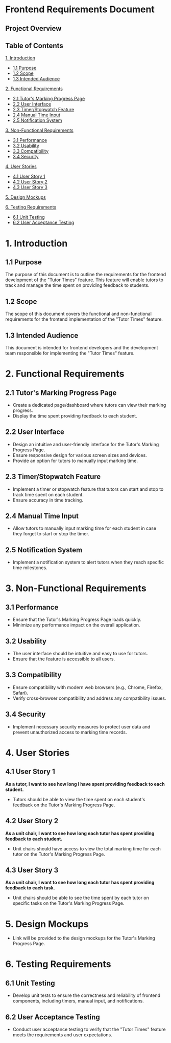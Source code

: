 # Frontend Requirements Document

## Project Overview

## Table of Contents

[1. Introduction](#1-introduction)

- [1.1 Purpose](#1.1-purpose)
- [1.2 Scope](#1.2-scope)
- [1.3 Intended Audience](#1.3-intended-audience)

[2. Functional Requirements](#2-functional-requirements)

- [2.1 Tutor's Marking Progress Page](#2.1-tutor's-marking-progress-page)
- [2.2 User Interface](#2.2-user-interface)
- [2.3 Timer/Stopwatch Feature](#2.3-timer/stopwatch-feature)
- [2.4 Manual Time Input](#2.4-manual-time-input)
- [2.5 Notification System](#2.5-notification-system)

[3. Non-Functional Requirements](#3-non-functional-requirements)

- [3.1 Performance](#3.1-performance)
- [3.2 Usability](#3.2-usability)
- [3.3 Compatibility](#3.3-compatibility)
- [3.4 Security](#3.4-security)

[4. User Stories](#4-user-stories)

- [4.1 User Story 1](#4.1-user-story-1)
- [4.2 User Story 2](#4.2-user-story-2)
- [4.3 User Story 3](#4.3-user-story-3)

[5. Design Mockups](#5-design-mockups)

[6. Testing Requirements](#6-testing-requirements)

- [6.1 Unit Testing](#6.1-unit-testing)
- [6.2 User Acceptance Testing](#6.2-user-acceptance-testing)

# 1. Introduction

## 1.1 Purpose

The purpose of this document is to outline the requirements for the frontend development of the
"Tutor Times" feature. This feature will enable tutors to track and manage the time spent on
providing feedback to students.

## 1.2 Scope

The scope of this document covers the functional and non-functional requirements for the frontend
implementation of the "Tutor Times" feature.

## 1.3 Intended Audience

This document is intended for frontend developers and the development team responsible for
implementing the "Tutor Times" feature.

# 2. Functional Requirements

## 2.1 Tutor's Marking Progress Page

- Create a dedicated page/dashboard where tutors can view their marking progress.
- Display the time spent providing feedback to each student.

## 2.2 User Interface

- Design an intuitive and user-friendly interface for the Tutor's Marking Progress Page.
- Ensure responsive design for various screen sizes and devices.
- Provide an option for tutors to manually input marking time.

## 2.3 Timer/Stopwatch Feature

- Implement a timer or stopwatch feature that tutors can start and stop to track time spent on each
  student.
- Ensure accuracy in time tracking.

## 2.4 Manual Time Input

- Allow tutors to manually input marking time for each student in case they forget to start or stop
  the timer.

## 2.5 Notification System

- Implement a notification system to alert tutors when they reach specific time milestones.

# 3. Non-Functional Requirements

## 3.1 Performance

- Ensure that the Tutor's Marking Progress Page loads quickly.
- Minimize any performance impact on the overall application.

## 3.2 Usability

- The user interface should be intuitive and easy to use for tutors.
- Ensure that the feature is accessible to all users.

## 3.3 Compatibility

- Ensure compatibility with modern web browsers (e.g., Chrome, Firefox, Safari).
- Verify cross-browser compatibility and address any compatibility issues.

## 3.4 Security

- Implement necessary security measures to protect user data and prevent unauthorized access to
  marking time records.

# 4. User Stories

## 4.1 User Story 1

**As a tutor, I want to see how long I have spent providing feedback to each student.**

- Tutors should be able to view the time spent on each student's feedback on the Tutor's Marking
  Progress Page.

## 4.2 User Story 2

**As a unit chair, I want to see how long each tutor has spent providing feedback to each student.**

- Unit chairs should have access to view the total marking time for each tutor on the Tutor's
  Marking Progress Page.

## 4.3 User Story 3

**As a unit chair, I want to see how long each tutor has spent providing feedback to each task.**

- Unit chairs should be able to see the time spent by each tutor on specific tasks on the Tutor's
  Marking Progress Page.

# 5. Design Mockups

- Link will be provided to the design mockups for the Tutor's Marking Progress Page.

# 6. Testing Requirements

## 6.1 Unit Testing

- Develop unit tests to ensure the correctness and reliability of frontend components, including
  timers, manual input, and notifications.

## 6.2 User Acceptance Testing

- Conduct user acceptance testing to verify that the "Tutor Times" feature meets the requirements
  and user expectations.
